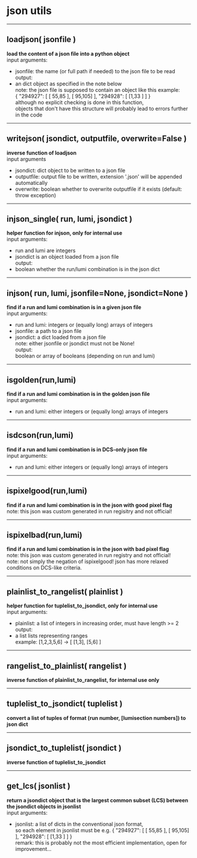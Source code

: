 # json utils  
  
- - -    
## loadjson( jsonfile )  
**load the content of a json file into a python object**  
input arguments:  
- jsonfile: the name (or full path if needed) to the json file to be read  
output:  
- an dict object as specified in the note below  
note: the json file is supposed to contain an object like this example:  
{ "294927": [ [ 55,85 ], [ 95,105] ], "294928": [ [1,33 ] ] }  
although no explicit checking is done in this function,  
objects that don't have this structure will probably lead to errors further in the code  
  
- - -    
## writejson( jsondict, outputfile, overwrite=False )  
**inverse function of loadjson**  
input arguments  
- jsondict: dict object to be written to a json file  
- outputfile: output file to be written, extension '.json' will be appended automatically  
- overwrite: boolean whether to overwrite outputfile if it exists (default: throw exception)  
  
- - -    
## injson_single( run, lumi, jsondict )  
**helper function for injson, only for internal use**  
input arguments:  
- run and lumi are integers  
- jsondict is an object loaded from a json file  
output:  
- boolean whether the run/lumi combination is in the json dict  
  
- - -    
## injson( run, lumi, jsonfile=None, jsondict=None )  
**find if a run and lumi combination is in a given json file**  
input arguments:  
- run and lumi: integers or (equally long) arrays of integers  
- jsonfile: a path to a json file  
- jsondict: a dict loaded from a json file  
note: either jsonfile or jsondict must not be None!  
output:  
boolean or array of booleans (depending on run and lumi)  
  
- - -    
## isgolden(run,lumi)  
**find if a run and lumi combination is in the golden json file**  
input arguments:  
- run and lumi: either integers or (equally long) arrays of integers  
  
- - -    
## isdcson(run,lumi)  
**find if a run and lumi combination is in DCS-only json file**  
input arguments:  
- run and lumi: either integers or (equally long) arrays of integers  
  
- - -    
## ispixelgood(run,lumi)  
**find if a run and lumi combination is in the json with good pixel flag**  
note: this json was custom generated in run regisitry and not official!  
  
- - -    
## ispixelbad(run,lumi)  
**find if a run and lumi combination is in the json with bad pixel flag**  
note: this json was custom generated in run registry and not official!  
note: not simply the negation of ispixelgood! json has more relaxed conditions on DCS-like criteria.  
  
- - -    
## plainlist_to_rangelist( plainlist )  
**helper function for tuplelist_to_jsondict, only for internal use**  
input arguments:  
- plainlist: a list of integers in increasing order, must have length >= 2  
output:  
- a list lists representing ranges  
example: [1,2,3,5,6] -> [ [1,3], [5,6] ]  
  
- - -    
## rangelist_to_plainlist( rangelist )  
**inverse function of plainlist_to_rangelist, for internal use only**  
  
- - -    
## tuplelist_to_jsondict( tuplelist )  
**convert a list of tuples of format (run number, [lumisection numbers]) to json dict**  
  
- - -    
## jsondict_to_tuplelist( jsondict )  
**inverse function of tuplelist_to_jsondict**  
  
- - -    
## get_lcs( jsonlist )  
**return a jsondict object that is the largest common subset (LCS) between the jsondict objects in jsonlist**  
input arguments:  
- jsonlist: a list of dicts in the conventional json format,  
so each element in jsonlist must be e.g. { "294927": [ [ 55,85 ], [ 95,105] ], "294928": [ [1,33 ] ] }  
remark: this is probably not the most efficient implementation, open for improvement...  
  
